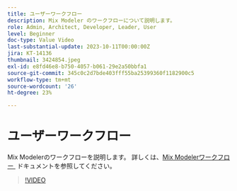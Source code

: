 ```yaml
---
title: ユーザーワークフロー
description: Mix Modeler のワークフローについて説明します。
role: Admin, Architect, Developer, Leader, User
level: Beginner
doc-type: Value Video
last-substantial-update: 2023-10-11T00:00:00Z
jira: KT-14136
thumbnail: 3424854.jpeg
exl-id: e8fd46e8-b750-4057-b061-29e2a50bbfa1
source-git-commit: 345c0c2d7bde403fff55ba25399360f1182900c5
workflow-type: tm+mt
source-wordcount: '26'
ht-degree: 23%

---
```


# ユーザーワークフロー

Mix Modelerのワークフローを説明します。 詳しくは、[Mix Modelerワークフロー &#x200B;](https://experienceleague.adobe.com/ja/docs/mix-modeler/using/get-started/workflow) ドキュメントを参照してください。

>[!VIDEO](https://video.tv.adobe.com/v/3440204?learn=on&enablevpops&captions=jpn)